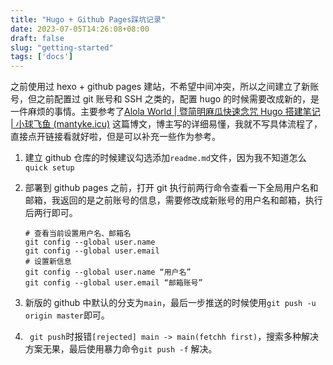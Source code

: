 ```yaml
---
title: "Hugo + Github Pages踩坑记录"
date: 2023-07-05T14:26:08+08:00
draft: false
slug: "getting-started"
tags: ['docs']
---
```


之前使用过 hexo + github pages 建站，不希望中间冲突，所以之间建立了新账号，但之前配置过 git 账号和 SSH 之类的，配置 hugo 的时候需要改成新的，是一件麻烦的事情。主要参考了[Alola World | 暨简明麻瓜快速念咒 Hugo 搭建笔记 | 小球飞鱼 (mantyke.icu)](https://mantyke.icu/posts/2021/f185ce41/) 这篇博文，博主写的详细易懂，我就不写具体流程了，直接点开链接看就好啦，但是可以补充一些作为参考。

1. 建立 github 仓库的时候建议勾选添加`readme.md`文件，因为我不知道怎么`quick setup`

2. 部署到 github pages 之前，打开 git 执行前两行命令查看一下全局用户名和邮箱，我返回的是之前账号的信息，需要修改成新账号的用户名和邮箱，执行后两行即可。

   ```
   # 查看当前设置用户名、邮箱名
   git config --global user.name
   git config --global user.email
   # 设置新信息
   git config --global user.name “用户名”
   git config --global user.email “邮箱账号”
   ```

3. 新版的 github 中默认的分支为`main`，最后一步推送的时候使用`git push -u origin master`即可。
4. ` git push`时报错`[rejected] main -> main(fetchh first)`，搜索多种解决方案无果，最后使用暴力命令`git push -f` 解决。

